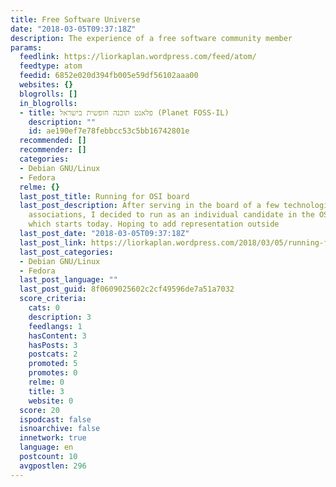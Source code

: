 ```yaml
---
title: Free Software Universe
date: "2018-03-05T09:37:18Z"
description: The experience of a free software community member
params:
  feedlink: https://liorkaplan.wordpress.com/feed/atom/
  feedtype: atom
  feedid: 6852e020d394fb005e59df56102aaa00
  websites: {}
  blogrolls: []
  in_blogrolls:
  - title: פלאנט תוכנה חופשית בישראל (Planet FOSS-IL)
    description: ""
    id: ae190ef7e78febbcc53c5bb16742801e
  recommended: []
  recommender: []
  categories:
  - Debian GNU/Linux
  - Fedora
  relme: {}
  last_post_title: Running for OSI board
  last_post_description: After serving in the board of a few technological Israeli
    associations, I decided to run as an individual candidate in the OSI board elections
    which starts today. Hoping to add representation outside
  last_post_date: "2018-03-05T09:37:18Z"
  last_post_link: https://liorkaplan.wordpress.com/2018/03/05/running-for-osi-board/
  last_post_categories:
  - Debian GNU/Linux
  - Fedora
  last_post_language: ""
  last_post_guid: 8f0609025602c2cf49596de7a51a7032
  score_criteria:
    cats: 0
    description: 3
    feedlangs: 1
    hasContent: 3
    hasPosts: 3
    postcats: 2
    promoted: 5
    promotes: 0
    relme: 0
    title: 3
    website: 0
  score: 20
  ispodcast: false
  isnoarchive: false
  innetwork: true
  language: en
  postcount: 10
  avgpostlen: 296
---
```

